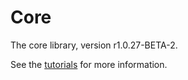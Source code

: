 # Core

The core library, version r1.0.27-BETA-2.

See the [tutorials](tutorials/index.md) for more information.
